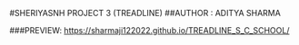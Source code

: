 #SHERIYASNH PROJECT 3 (TREADLINE)
##AUTHOR  : ADITYA SHARMA

###PREVIEW:  https://sharmaji122022.github.io/TREADLINE_S_C_SCHOOL/

